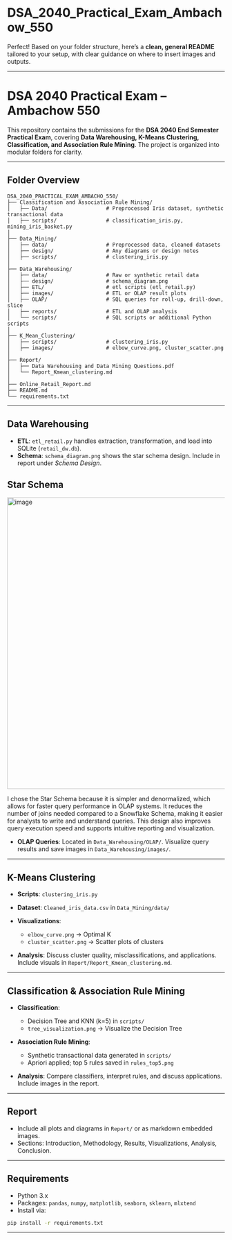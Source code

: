 # DSA_2040_Practical_Exam_Ambachow_550


Perfect! Based on your folder structure, here’s a **clean, general README** tailored to your setup, with clear guidance on where to insert images and outputs.

---

# DSA 2040 Practical Exam – Ambachow 550

This repository contains the submissions for the **DSA 2040 End Semester Practical Exam**, covering **Data Warehousing, K-Means Clustering, Classification, and Association Rule Mining**. The project is organized into modular folders for clarity.

---

## **Folder Overview**

```
DSA_2040_PRACTICAL_EXAM_AMBACHO_550/
├── Classification and Association Rule Mining/
│   ├── Data/                   # Preprocessed Iris dataset, synthetic transactional data
│   ├── scripts/                # classification_iris.py, mining_iris_basket.py
│  
├── Data_Mining/
│   ├── data/                   # Preprocessed data, cleaned datasets
│   ├── design/                 # Any diagrams or design notes
│   ├── scripts/                # clustering_iris.py
│  
├── Data_Warehousing/
│   ├── data/                   # Raw or synthetic retail data
│   ├── design/                 # schema_diagram.png
│   ├── ETL/                    # etl scripts (etl_retail.py)
│   ├── images/                 # ETL or OLAP result plots
│   ├── OLAP/                   # SQL queries for roll-up, drill-down, slice
│   ├── reports/                # ETL and OLAP analysis
│   └── scripts/                # SQL scripts or additional Python scripts
│
├── K_Mean_Clustering/
│   ├── scripts/                # clustering_iris.py
│   ├── images/                 # elbow_curve.png, cluster_scatter.png
│
├── Report/
│   ├── Data Warehousing and Data Mining Questions.pdf
│   └── Report_Kmean_clustering.md
│
├── Online_Retail_Report.md
├── README.md
└── requirements.txt
```

---

## **Data Warehousing**

* **ETL**: `etl_retail.py` handles extraction, transformation, and load into SQLite (`retail_dw.db`).
* **Schema**: `schema_diagram.png` shows the star schema design. Include in report under *Schema Design*.
## Star Schema
<img width="963" height="673" alt="image" src="https://github.com/user-attachments/assets/f16a6544-fec6-4e04-9512-8e909eb63152" />

I chose the Star Schema because it is simpler and denormalized, which allows for faster query performance in OLAP systems. It reduces the number of joins needed compared to a Snowflake Schema, making it easier for analysts to write and understand queries. This design also improves query execution speed and supports intuitive reporting and visualization.

  
* **OLAP Queries**: Located in `Data_Warehousing/OLAP/`. Visualize query results and save images in `Data_Warehousing/images/`.

---

## **K-Means Clustering**

* **Scripts**: `clustering_iris.py`
* **Dataset**: `Cleaned_iris_data.csv` in `Data_Mining/data/`
* **Visualizations**:

  * `elbow_curve.png` → Optimal K
  * `cluster_scatter.png` → Scatter plots of clusters
* **Analysis**: Discuss cluster quality, misclassifications, and applications. Include visuals in `Report/Report_Kmean_clustering.md`.

---

## **Classification & Association Rule Mining**

* **Classification**:

  * Decision Tree and KNN (k=5) in `scripts/`
  * `tree_visualization.png` → Visualize the Decision Tree

* **Association Rule Mining**:

  * Synthetic transactional data generated in `scripts/`
  * Apriori applied; top 5 rules saved in `rules_top5.png`

* **Analysis**: Compare classifiers, interpret rules, and discuss applications. Include images in the report.

---

## **Report**

* Include all plots and diagrams in `Report/` or as markdown embedded images.
* Sections: Introduction, Methodology, Results, Visualizations, Analysis, Conclusion.

---

## **Requirements**

* Python 3.x
* Packages: `pandas`, `numpy`, `matplotlib`, `seaborn`, `sklearn`, `mlxtend`
* Install via:

```bash
pip install -r requirements.txt
```

---


